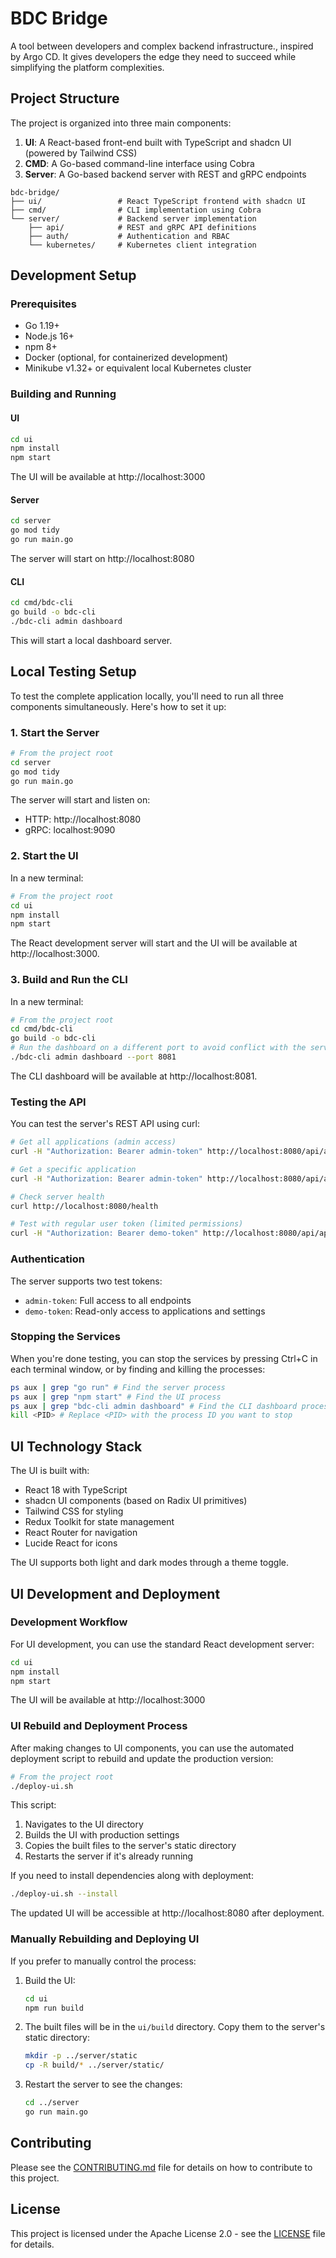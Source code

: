 # BDC Bridge

A tool between developers and complex backend infrastructure., inspired by Argo CD. It gives developers the edge they need to succeed while simplifying the platform complexities.

## Project Structure

The project is organized into three main components:

1. **UI**: A React-based front-end built with TypeScript and shadcn UI (powered by Tailwind CSS)
2. **CMD**: A Go-based command-line interface using Cobra
3. **Server**: A Go-based backend server with REST and gRPC endpoints

```
bdc-bridge/
├── ui/                 # React TypeScript frontend with shadcn UI
├── cmd/                # CLI implementation using Cobra
└── server/             # Backend server implementation
    ├── api/            # REST and gRPC API definitions
    ├── auth/           # Authentication and RBAC
    └── kubernetes/     # Kubernetes client integration
```

## Development Setup

### Prerequisites

- Go 1.19+
- Node.js 16+
- npm 8+
- Docker (optional, for containerized development)
- Minikube v1.32+ or equivalent local Kubernetes cluster

### Building and Running

#### UI

```bash
cd ui
npm install
npm start
```

The UI will be available at http://localhost:3000

#### Server

```bash
cd server
go mod tidy
go run main.go
```

The server will start on http://localhost:8080

#### CLI

```bash
cd cmd/bdc-cli
go build -o bdc-cli
./bdc-cli admin dashboard
```

This will start a local dashboard server.

## Local Testing Setup

To test the complete application locally, you'll need to run all three components simultaneously. Here's how to set it up:

### 1. Start the Server

```bash
# From the project root
cd server
go mod tidy
go run main.go
```

The server will start and listen on:
- HTTP: http://localhost:8080
- gRPC: localhost:9090

### 2. Start the UI

In a new terminal:

```bash
# From the project root
cd ui
npm install
npm start
```

The React development server will start and the UI will be available at http://localhost:3000.

### 3. Build and Run the CLI

In a new terminal:

```bash
# From the project root
cd cmd/bdc-cli
go build -o bdc-cli
# Run the dashboard on a different port to avoid conflict with the server
./bdc-cli admin dashboard --port 8081
```

The CLI dashboard will be available at http://localhost:8081.

### Testing the API

You can test the server's REST API using curl:

```bash
# Get all applications (admin access)
curl -H "Authorization: Bearer admin-token" http://localhost:8080/api/applications

# Get a specific application
curl -H "Authorization: Bearer admin-token" http://localhost:8080/api/applications/frontend

# Check server health
curl http://localhost:8080/health

# Test with regular user token (limited permissions)
curl -H "Authorization: Bearer demo-token" http://localhost:8080/api/applications
```

### Authentication

The server supports two test tokens:
- `admin-token`: Full access to all endpoints
- `demo-token`: Read-only access to applications and settings

### Stopping the Services

When you're done testing, you can stop the services by pressing Ctrl+C in each terminal window, or by finding and killing the processes:

```bash
ps aux | grep "go run" # Find the server process
ps aux | grep "npm start" # Find the UI process
ps aux | grep "bdc-cli admin dashboard" # Find the CLI dashboard process
kill <PID> # Replace <PID> with the process ID you want to stop
```

## UI Technology Stack

The UI is built with:
- React 18 with TypeScript
- shadcn UI components (based on Radix UI primitives)
- Tailwind CSS for styling
- Redux Toolkit for state management
- React Router for navigation
- Lucide React for icons

The UI supports both light and dark modes through a theme toggle.

## UI Development and Deployment

### Development Workflow

For UI development, you can use the standard React development server:

```bash
cd ui
npm install
npm start
```

The UI will be available at http://localhost:3000

### UI Rebuild and Deployment Process

After making changes to UI components, you can use the automated deployment script to rebuild and update the production version:

```bash
# From the project root
./deploy-ui.sh
```

This script:
1. Navigates to the UI directory
2. Builds the UI with production settings
3. Copies the built files to the server's static directory
4. Restarts the server if it's already running

If you need to install dependencies along with deployment:

```bash
./deploy-ui.sh --install
```

The updated UI will be accessible at http://localhost:8080 after deployment.

### Manually Rebuilding and Deploying UI

If you prefer to manually control the process:

1. Build the UI:
   ```bash
   cd ui
   npm run build
   ```

2. The built files will be in the `ui/build` directory. Copy them to the server's static directory:
   ```bash
   mkdir -p ../server/static
   cp -R build/* ../server/static/
   ```

3. Restart the server to see the changes:
   ```bash
   cd ../server
   go run main.go
   ```

## Contributing

Please see the [CONTRIBUTING.md](CONTRIBUTING.md) file for details on how to contribute to this project.

## License

This project is licensed under the Apache License 2.0 - see the [LICENSE](LICENSE) file for details. 